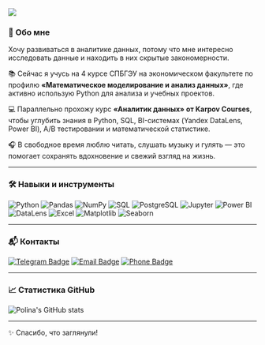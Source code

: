 <img src="https://capsule-render.vercel.app/api?type=waving&color=0:8e2de2,100:4a00e0&height=200&section=header&text=Привет,%20я%20Полина!&fontSize=35&fontAlign=center&fontColor=ffffff" />

### 👋 Обо мне

Хочу развиваться в аналитике данных, потому что мне интересно исследовать данные и находить в них скрытые закономерности.

📚 Сейчас я учусь на 4 курсе СПБГЭУ на экономическом факультете по профилю **«Математическое моделирование и анализ данных»**, где активно использую Python для анализа и учебных проектов.

💻 Параллельно прохожу курс **«Аналитик данных» от Karpov Courses**, чтобы углубить знания в Python, SQL, BI-системах (Yandex DataLens, Power BI), A/B тестировании и математической статистике.

🎧 В свободное время люблю читать, слушать музыку и гулять — это помогает сохранять вдохновение и свежий взгляд на жизнь.

---

### 🛠️ Навыки и инструменты

![Python](https://img.shields.io/badge/-Python-3776AB?style=flat&logo=python&logoColor=white)
![Pandas](https://img.shields.io/badge/-Pandas-150458?style=flat&logo=pandas)
![NumPy](https://img.shields.io/badge/-NumPy-013243?style=flat&logo=numpy&logoColor=white)
![SQL](https://img.shields.io/badge/-SQL-4479A1?style=flat&logo=mysql&logoColor=white)
![PostgreSQL](https://img.shields.io/badge/-PostgreSQL-336791?style=flat&logo=postgresql&logoColor=white)
![Jupyter](https://img.shields.io/badge/-Jupyter-F37626?style=flat&logo=jupyter&logoColor=white)
![Power BI](https://img.shields.io/badge/-Power%20BI-F2C811?style=flat&logo=powerbi&logoColor=black)
![DataLens](https://img.shields.io/badge/-DataLens-000000?style=flat&logo=yandex&logoColor=white)
![Excel](https://img.shields.io/badge/-Excel-217346?style=flat&logo=microsoft-excel&logoColor=white)
![Matplotlib](https://img.shields.io/badge/-Matplotlib-11557C?style=flat&logo=matplotlib)
![Seaborn](https://img.shields.io/badge/-Seaborn-0C2233?style=flat)

---

### 📬 Контакты

[![Telegram Badge](https://img.shields.io/badge/-@avvpolina-2CA5E0?style=flat&logo=Telegram&logoColor=white)](https://t.me/avvpolina)
[![Email Badge](https://img.shields.io/badge/-averyanovapolina@outlook.com-D14836?style=flat&logo=Microsoft-Outlook&logoColor=white)](mailto:averyanovapolina@outlook.com)
[![Phone Badge](https://img.shields.io/badge/-+7%20965%20044%208435-25D366?style=flat&logo=whatsapp&logoColor=white)](tel:+79650448435)

---

### 📈 Статистика GitHub

![Polina's GitHub stats](https://github-readme-stats.vercel.app/api?username=твоя_ссылка_на_профиль&show_icons=true&theme=gradient)

---

✨ Спасибо, что заглянули!


<!--
**averyanovapolina/averyanovapolina** is a ✨ _special_ ✨ repository because its `README.md` (this file) appears on your GitHub profile.

Here are some ideas to get you started:

- 🔭 I’m currently working on ...
- 🌱 I’m currently learning ...
- 👯 I’m looking to collaborate on ...
- 🤔 I’m looking for help with ...
- 💬 Ask me about ...
- 📫 How to reach me: ...
- 😄 Pronouns: ...
- ⚡ Fun fact: ...
-->
